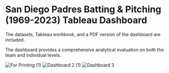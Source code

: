 # San Diego Padres Batting &amp; Pitching (1969-2023) Tableau Dashboard

The datasets, Tableau workbook, and a PDF version of the dashboard are included.

The dashboard provides a comprehensive analytical evaluation on both the team and individual levels.


![For Printing (1)](https://github.com/EmilyGU810/SDP/assets/130021542/07b589f2-23c9-4422-a8d5-4c3fb29df338)
![Dashboard 2 (1)](https://github.com/EmilyGU810/SDP/assets/130021542/01275886-3a4c-4679-babe-0ec74ba087a9)
![Dashboard 3](https://github.com/EmilyGU810/SDP/assets/130021542/ad4cc58c-8a23-46db-93db-4a8e83a6de01)
